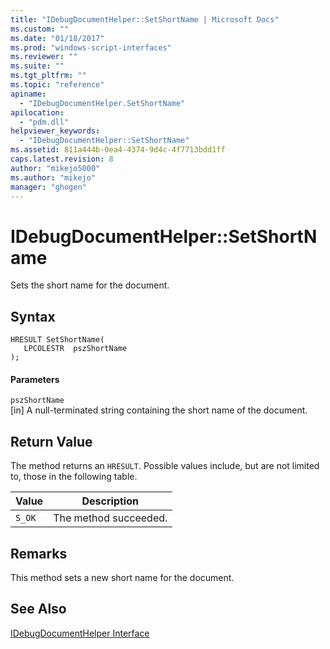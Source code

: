 ```yaml
---
title: "IDebugDocumentHelper::SetShortName | Microsoft Docs"
ms.custom: ""
ms.date: "01/18/2017"
ms.prod: "windows-script-interfaces"
ms.reviewer: ""
ms.suite: ""
ms.tgt_pltfrm: ""
ms.topic: "reference"
apiname: 
  - "IDebugDocumentHelper.SetShortName"
apilocation: 
  - "pdm.dll"
helpviewer_keywords: 
  - "IDebugDocumentHelper::SetShortName"
ms.assetid: 811a444b-0ea4-4374-9d4c-4f7713bdd1ff
caps.latest.revision: 8
author: "mikejo5000"
ms.author: "mikejo"
manager: "ghogen"
---
```

# IDebugDocumentHelper::SetShortName
Sets the short name for the document.  
  
## Syntax  
  
```  
HRESULT SetShortName(  
   LPCOLESTR  pszShortName  
);  
```  
  
#### Parameters  
 `pszShortName`  
 [in] A null-terminated string containing the short name of the document.  
  
## Return Value  
 The method returns an `HRESULT`. Possible values include, but are not limited to, those in the following table.  
  
|Value|Description|  
|-----------|-----------------|  
|`S_OK`|The method succeeded.|  
  
## Remarks  
 This method sets a new short name for the document.  
  
## See Also  
 [IDebugDocumentHelper Interface](../../winscript/reference/idebugdocumenthelper-interface.md)